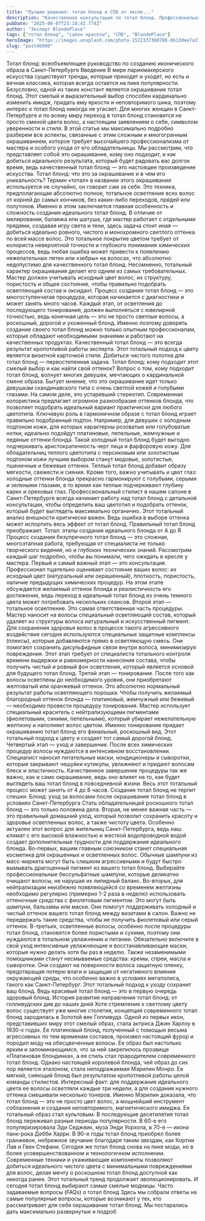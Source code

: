 ```yaml
---
title: "Лучшие решения: тотал блонд в СПб от экспе..."
description: "Качественная консультация по тотал блонд. Профессиональная оценка качества и характеристик. Обратитесь за консультацией к профессионалам BlondePlace. Эксклюзивны..."
pubDate: "2025-08-07T23:18:42.774Z"
author: "Эксперт BlondePlace"
tags: ["тотал блонд", "салон красоты", "СПб", "BlondePlace"]
heroImage: "https://images.unsplash.com/photo-1522337360788-8b13dee7a37e?q=80&w=800&auto=format&fit=crop"
slug: "post46000"
---
```


Тотал блонд: всеобъемлющее руководство по созданию иконического образа в Санкт-Петербурге Введение В мире парикмахерского искусства существуют тренды, которые приходят и уходят, но есть и вечная классика, которая всегда остается на пике популярности. Безусловно, одной из таких констант является окрашивание тотал блонд. Этот смелый и выразительный выбор способен кардинально изменить имидж, придать ему яркости и неповторимого шика, поэтому интерес к тотал блонд никогда не угасает. Для многих женщин в Санкт-Петербурге и по всему миру переход в тотал блонд становится не просто сменой цвета волос, а настоящим заявлением о себе, символом уверенности и стиля. В этой статье мы максимально подробно разберем все аспекты, связанные с этим сложным и многогранным окрашиванием, которое требует высочайшего профессионализма от мастера и особого ухода от его обладательницы. Мы рассмотрим, что представляет собой это окрашивание, кому оно подходит, и как добиться идеального результата, который будет радовать вас долгое время, ведь качественный тотал блонд — это настоящее произведение искусства. Тотал блонд: что это за окрашивание и в чем его уникальность? Термин «тотал» в названии этого окрашивания используется не случайно, он говорит сам за себя. Это техника, предполагающая абсолютно полное, тотальное осветление всех волос от корней до самых кончиков, без каких-либо переходов, прядей или полутонов. Именно в этом заключается главная особенность и сложность создания идеального тотал блонд. В отличие от мелирования, балаяжа или шатуша, где мастер работает с отдельными прядями, создавая игру света и тени, здесь задача стоит иная — добиться идеально ровного, чистого и монохромного светлого оттенка по всей массе волос. Это тотальное покрытие цветом требует от колориста невероятной точности и глубокого понимания химических процессов, ведь любая ошибка может привести к появлению нежелательных пятен или «зебры» на волосах, что абсолютно недопустимо для качественного тотал блонд. Несомненно, тотальный характер окрашивания делает его одним из самых требовательных. Мастер должен учитывать исходный цвет волос, их структуру, пористость и общее состояние, чтобы правильно подобрать осветляющий состав и оксидант. Процесс создания тотал блонд — это многоступенчатая процедура, которая начинается с диагностики и может занять много часов. Каждый этап, от осветления до последующего тонирования, должен выполняться с ювелирной точностью, ведь конечная цель — это не просто светлые волосы, а роскошный, дорогой и ухоженный блонд. Именно поэтому доверять создание своего тотал блонд можно только опытным профессионалам, которые обладают необходимыми знаниями и работают на качественных продуктах. Качественный тотал блонд — это всегда результат кропотливой работы эксперта. Этот тотальный подход к цвету является визитной карточкой стиля. Добиться чистого полотна для тотал блонд — первостепенная задача. Тотал блонд: кому подходит этот смелый выбор и как найти свой оттенок? Вопрос о том, кому подходит тотал блонд, волнует многих девушек, мечтающих о кардинальной смене образа. Бытует мнение, что это окрашивание идет только девушкам скандинавского типа с очень светлой кожей и голубыми глазами. На самом деле, это устаревший стереотип. Современная колористика предлагает огромное разнообразие оттенков блонда, что позволяет подобрать идеальный вариант практически для любого цветотипа. Ключевую роль в гармоничном образе с тотал блонд играет правильно подобранный подтон. Например, для девушек с холодным подтоном кожи, для которых характерны розоватые или голубоватые нотки, идеально подойдут платиновые, пепельные, жемчужные и ледяные оттенки блонда. Такой холодный тотал блонд будет выгодно подчеркивать аристократичность черт лица и фарфоровую кожу. Для обладательниц теплого цветотипа с персиковым или золотистым подтоном кожи лучшим выбором станут медовые, золотистые, пшеничные и бежевые оттенки. Теплый тотал блонд добавит образу мягкости, свежести и сияния. Кроме того, важно учитывать и цвет глаз: холодные оттенки блонда прекрасно гармонируют с голубыми, серыми и зелеными глазами, в то время как теплые подчеркивают глубину карих и ореховых глаз. Профессиональный стилист в нашем салоне в Санкт-Петербурге всегда начинает работу над тотал блонд с детальной консультации, чтобы определить ваш цветотип и подобрать оттенок, который будет выглядеть максимально органично. Этот тотальный анализ внешности критически важен. Ведь ошибка в выборе оттенка может испортить весь эффект от тотал блонд. Правильный тотал блонд преображает. Тотал: этапы создания идеального блонда от А до Я Процесс создания безупречного тотал блонд — это сложная, многоэтапная работа, требующая от специалиста не только творческого видения, но и глубоких технических знаний. Рассмотрим каждый шаг подробно, чтобы вы понимали, чего ожидать в кресле у мастера. Первый и самый важный этап — это консультация. Профессионал тщательно оценивает состояние ваших волос: их исходный цвет (натуральный или окрашенный), плотность, пористость, наличие предыдущих химических процедур. На этом этапе обсуждается желаемый оттенок блонда и реалистичность его достижения, ведь переход в идеальный тотал блонд из очень темного цвета может потребовать нескольких сеансов. Второй этап — тотальное осветление. Это самая ответственная часть процедуры. Мастер наносит на волосы специальный осветляющий состав, который удаляет из структуры волоса натуральный и искусственный пигмент. Для сохранения здоровья волос в процессе такого агрессивного воздействия сегодня используются специальные защитные комплексы (плексы), которые добавляются прямо в осветляющую смесь. Они помогают сохранить дисульфидные связи внутри волоса, минимизируя повреждения. Этот этап требует от специалиста тотального контроля времени выдержки и равномерности нанесения состава, чтобы получить чистый и ровный фон осветления, который является основой для будущего тотал блонд. Третий этап — тонирование. После того как волосы осветлены до необходимого уровня, они приобретают желтоватый или оранжевый оттенок. Это абсолютно нормальный результат работы осветляющего порошка. Чтобы получить желаемый благородный оттенок блонда — платиновый, жемчужный или бежевый — необходимо провести процедуру тонирования. Мастер использует специальный краситель с нейтрализующими пигментами (фиолетовыми, синими, пепельными), который убирает нежелательную желтизну и наполняет волос цветом. Именно тонирование придает окрашиванию тотал блонд его финальный, роскошный вид. Этот тотальный подход к цвету и создает тот самый дорогой блонд. Четвертый этап — уход и завершение. После всех химических процедур волосы нуждаются в интенсивном восстановлении. Специалист наносит питательные маски, кондиционеры и сыворотки, которые закрывают чешуйки кутикулы, увлажняют и придают волосам блеск и эластичность. Качественное завершение процедуры так же важно, как и само окрашивание, ведь оно влияет на то, как будет выглядеть ваш тотал блонд в повседневной жизни. Весь этот тотальный процесс может занять от 4 до 8 часов. Создание тотал блонд не терпит спешки. Блонд: уход за волосами после окрашивания тотал блонд в условиях Санкт-Петербурга Стать обладательницей роскошного тотал блонд — это только половина дела. Вторая, не менее важная часть — это правильный домашний уход, который позволит сохранить красоту и здоровье осветленных волос, а также чистоту цвета. Особенно актуален этот вопрос для жительниц Санкт-Петербурга, ведь наш климат с его высокой влажностью и жесткой водопроводной водой создает дополнительные трудности для поддержания идеального блонда. Во-первых, вашим главным союзником станет специальная косметика для окрашенных и осветленных волос. Обычные шампуни из масс-маркета могут быть слишком агрессивными и будут быстро вымывать драгоценный пигмент из вашего тотал блонд. Выбирайте профессиональные бессульфатные шампуни, которые деликатно очищают волосы, не нарушая их липидный баланс. Во-вторых, для нейтрализации неизбежно появляющейся со временем желтизны необходимо регулярно (примерно 1-2 раза в неделю) использовать оттеночные средства с фиолетовым пигментом. Это могут быть шампуни, бальзамы или маски. Они помогут поддерживать холодный и чистый оттенок вашего тотал блонд между визитами в салон. Важно не передержать такие средства, чтобы не получить фиолетовый или серый оттенок. В-третьих, осветленные волосы, особенно после процедуры тотал блонд, становятся более пористыми и сухими, поэтому они нуждаются в тотальном увлажнении и питании. Обязательно включите в свой уход интенсивные увлажняющие и восстанавливающие маски, которые нужно делать хотя бы раз в неделю. Также незаменимыми помощниками станут несмываемые средства: кремы, спреи, масла и сыворотки. Они создают на поверхности волоса защитную пленку, предотвращая потерю влаги и защищая от негативного влияния окружающей среды, что особенно важно в условиях мегаполиса, такого как Санкт-Петербург. Этот тотальный подход к уходу сохранит ваш блонд. Ведь красивый тотал блонд — это в первую очередь здоровый блонд. История развития направления тотал блонд: от голливудских див до наших дней Хотя стремление к светлому цвету волос существует уже многие столетия, концепция современного тотал блонд зародилась в Золотой век Голливуда. Одной из первых икон, представивших миру этот смелый образ, стала актриса Джин Харлоу в 1930-х годах. Ее платиновый блонд, полученный с помощью весьма агрессивных по тем временам составов, произвел настоящий фурор и породил моду на обесцвеченные волосы. Ее образ был настолько ярким и запоминающимся, что за ней закрепилось прозвище «Платиновая блондинка», а ее стиль стал прародителем современного тотал блонд. Однако настоящей королевой блонда, чей образ до сих пор является эталоном, стала неподражаемая Мэрилин Монро. Ее мягкий, сияющий блонд был результатом кропотливой работы целой команды стилистов. Интересный факт: для поддержания идеального цвета ее волосы осветляли каждые три недели, а для создания нужного оттенка смешивали несколько тонеров. Именно Мэрилин доказала, что тотал блонд — это не просто цвет волос, а мощнейший инструмент соблазнения и создания неповторимого, магнетического имиджа. Ее тотальный образ стал культовым. В последующие десятилетия тотал блонд переживал разные периоды популярности. В 60-е его популяризировала Эди Седжвик, муза Энди Уорхола, в 70-е — икона панк-рока Дебби Харри. В 90-е годы тотал блонд приобрел более гранжевое, небрежное звучание благодаря таким звездам, как Кортни Лав и Гвен Стефани. Сегодня же тотал блонд снова на пике моды, но в более усовершенствованном и технологичном исполнении. Современные техники и ухаживающие компоненты позволяют добиться идеального чистого цвета с минимальными повреждениями для волос, делая мечту о роскошном тотал блонд доступной как никогда ранее. Этот тотальный тренд продолжает эволюционировать. И сегодня тотал блонд выбирают самые смелые модницы. Часто задаваемые вопросы (FAQs) о тотал блонд Здесь мы собрали ответы на самые популярные вопросы, которые возникают у тех, кто рассматривает для себя окрашивание тотал блонд. Мы постарались дать максимально развернутые и подроб